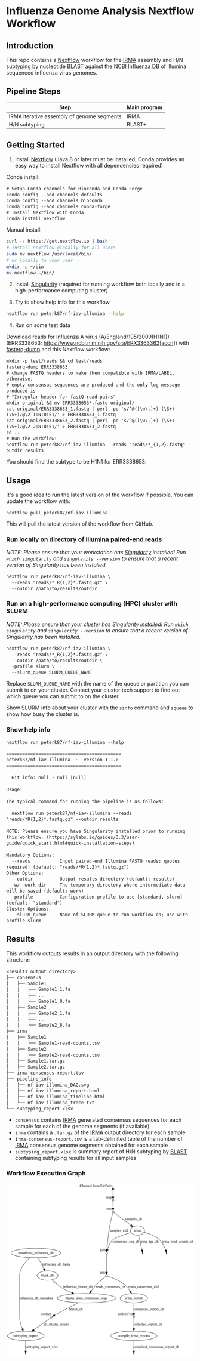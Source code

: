# Influenza Genome Analysis Nextflow Workflow

## Introduction

This repo contains a [Nextflow] workflow for the [IRMA] assembly and H/N subtyping by nucleotide [BLAST] against the [NCBI Influenza DB] of Illumina sequenced influenza virus genomes.

## Pipeline Steps

| Step                                                | Main program                        |
|-----------------------------------------------------|-------------------------------------|
| IRMA iterative assembly of genome segments          | IRMA                                |
| H/N subtyping                                       | BLAST+                              |


## Getting Started

1. Install [Nextflow][] (Java 8 or later must be installed; Conda provides an easy way to install Nextflow with all dependencies required)

Conda install:

```
# Setup Conda channels for Bioconda and Conda Forge
conda config --add channels defaults
conda config --add channels bioconda
conda config --add channels conda-forge
# Install Nextflow with Conda
conda install nextflow
```

Manual install:

```bash
curl -s https://get.nextflow.io | bash
# install nextflow globally for all users
sudo mv nextflow /usr/local/bin/
# or locally to your user
mkdir -p ~/bin
mv nextflow ~/bin/
```

2. Install [Singularity][] (required for running workflow both locally and in a high-performance computing cluster)

3. Try to show help info for this workflow

```bash
nextflow run peterk87/nf-iav-illumina --help
```

4. Run on some test data

Download reads for Influenza A virus (A/England/195/2009(H1N1)) (ERR3338653; https://www.ncbi.nlm.nih.gov/sra/ERX3363362[accn]) with [fasterq-dump](https://github.com/ncbi/sra-tools/wiki/HowTo:-fasterq-dump) and this Nextflow workflow:
```
mkdir -p test/reads && cd test/reads
fasterq-dump ERR3338653
# change FASTQ headers to make them compatible with IRMA/LABEL, otherwise, 
# empty consensus sequences are produced and the only log message produced is
# "Irregular header for fastQ read pairs"
mkdir original && mv ERR3338653*.fastq original/
cat original/ERR3338653_1.fastq | perl -pe 's/^@([\w\.]+) (\S+) (\S+)/@\2 1:N:0:51/' > ERR3338653_1.fastq
cat original/ERR3338653_2.fastq | perl -pe 's/^@([\w\.]+) (\S+) (\S+)/@\2 2:N:0:51/' > ERR3338653_2.fastq
cd ..
# Run the workflow!
nextflow run peterk87/nf-iav-illumina --reads "reads/*_{1,2}.fastq" --outdir results
```

You should find the subtype to be H1N1 for ERR3338653.

## Usage

It's a good idea to run the latest version of the workflow if possible. 
You can update the workflow with:

```
nextflow pull peterk87/nf-iav-illumina
```

This will pull the latest version of the workflow from GitHub.

### Run locally on directory of Illumina paired-end reads

*NOTE: Please ensure that your workstation has [Singularity][] installed! Run `which singularity` and `singularity --version` to ensure that a recent version of Singularity has been installed.*

```
nextflow run peterk87/nf-iav-illumina \
  --reads "reads/*_R{1,2}*.fastq.gz" \
  --outdir /path/to/results/outdir
```

### Run on a high-performance computing (HPC) cluster with SLURM

*NOTE: Please ensure that your cluster has [Singularity][] installed! Run `which singularity` and `singularity --version` to ensure that a recent version of Singularity has been installed.*

```
nextflow run peterk87/nf-iav-illumina \
  --reads "reads/*_R{1,2}*.fastq.gz" \
  --outdir /path/to/results/outdir \
  -profile slurm \
  --slurm_queue SLURM_QUEUE_NAME 
```

Replace `SLURM_QUEUE_NAME` with the name of the queue or partition you can submit to on your cluster.
Contact your cluster tech support to find out which queue you can submit to on the cluster. 

Show SLURM info about your cluster with the `sinfo` command and `squeue` to show how busy the cluster is. 

### Show help info

```
nextflow run peterk87/nf-iav-illumina --help
```

```
===========================================
peterk87/nf-iav-illumina  ~  version 1.1.0
===========================================

  Git info: null - null [null]

Usage:

The typical command for running the pipeline is as follows:

  nextflow run peterk87/nf-iav-illumina --reads "reads/*R{1,2}*.fastq.gz" --outdir results

NOTE: Please ensure you have Singularity installed prior to running this workflow. (https://sylabs.io/guides/3.3/user-guide/quick_start.html#quick-installation-steps)

Mandatory Options:
  --reads           Input paired-end Illumina FASTQ reads; quotes required! (default: "reads/*R{1,2}*.fastq.gz")
Other Options:
  --outdir          Output results directory (default: results)
  -w/--work-dir     The temporary directory where intermediate data will be saved (default: work)
  -profile          Configuration profile to use [standard, slurm] (default: "standard")
Cluster Options:
  --slurm_queue     Name of SLURM queue to run workflow on; use with -profile slurm
```


## Results

This workflow outputs results in an output directory with the following structure:

```
<results output directory>
├── consensus
│   ├── Sample1
│   │   ├── Sample1_1.fa
│   │   ├── ...
│   │   └── Sample1_8.fa
│   ├── Sample2
│   │   ├── Sample2_1.fa
│   │   ├── ...
│   │   └── Sample2_8.fa
├── irma
│   ├── Sample1
│   │   └── Sample1-read-counts.tsv
│   ├── Sample2
│   │   └── Sample2-read-counts.tsv
│   ├── Sample1.tar.gz
│   ├── Sample2.tar.gz
├── irma-consensus-report.tsv
├── pipeline_info
│   ├── nf-iav-illumina_DAG.svg
│   ├── nf-iav-illumina_report.html
│   ├── nf-iav-illumina_timeline.html
│   └── nf-iav-illumina_trace.txt
└── subtyping_report.xlsx
```

- `consensus` contains [IRMA] generated consensus sequences for each sample for each of the genome segments (if available)
- `irma` contains a `.tar.gz` of the [IRMA] output directory for each sample
- `irma-consensus-report.tsv` is a tab-delimited table of the number of [IRMA] consensus genome segments obtained for each sample
- `subtyping_report.xlsx` is summary report of H/N subtyping by [BLAST] containing subtyping results for all input samples



### Workflow Execution Graph

![Workflow execution directed-acyclic graph](dag.svg)




[NCBI Influenza DB]: ftp://ftp.ncbi.nih.gov/genomes/INFLUENZA/
[BLAST]: https://blast.ncbi.nlm.nih.gov/Blast.cgi
[IRMA]: https://wonder.cdc.gov/amd/flu/irma/
[Nextflow]: https://www.nextflow.io/
[Singularity]: https://www.sylabs.io/guides/3.0/user-guide/quick_start.html#quick-installation-steps
